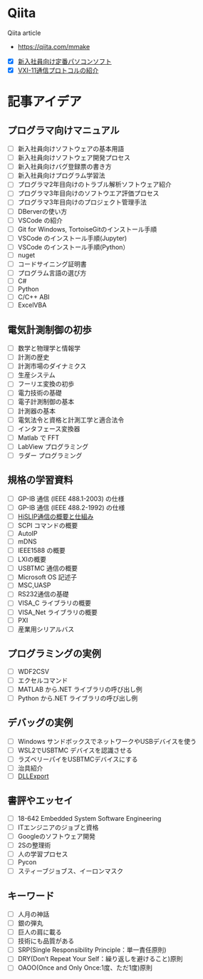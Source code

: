 # Qiita
Qiita article
- https://qiita.com/mmake
- [x] [新入社員向け定番パソコンソフト](https://qiita.com/mmake/items/0b786105aa389176bfc6)
- [x] [VXI-11通信プロトコルの紹介](https://qiita.com/mmake/items/ee837fd1b8f43e464856)

# 記事アイデア
## プログラマ向けマニュアル
- [ ] 新入社員向けソフトウェアの基本用語
- [ ] 新入社員向けソフトウェア開発プロセス
- [ ] 新入社員向けバグ登録票の書き方
- [ ] 新入社員向けプログラム学習法
- [ ] プログラマ2年目向けのトラブル解析ソフトウェア紹介
- [ ] プログラマ3年目向けのソフトウエア評価プロセス
- [ ] プログラマ3年目向けのプロジェクト管理手法
- [ ] DBerverの使い方
- [ ] VSCode の紹介
- [ ] Git for Windows, TortoiseGitのインストール手順
- [ ] VSCode のインストール手順(Jupyter)
- [ ] VSCode のインストール手順(Python）
- [ ] nuget
- [ ] コードサイニング証明書
- [ ] プログラム言語の選び方
- [ ] C#
- [ ] Python
- [ ] C/C++ ABI
- [ ] ExcelVBA
## 電気計測制御の初歩
- [ ] 数学と物理学と情報学
- [ ] 計測の歴史
- [ ] 計測市場のダイナミクス
- [ ] 生産システム
- [ ] フーリエ変換の初歩
- [ ] 電力技術の基礎
- [ ] 電子計測制御の基本
- [ ] 計測器の基本
- [ ] 電気法令と資格と計測工学と適合法令
- [ ] インタフェース変換器
- [ ] Matlab で FFT
- [ ] LabView プログラミング
- [ ] ラダー プログラミング
## 規格の学習資料
- [ ] GP-IB 通信 (IEEE 488.1-2003) の仕様
- [ ] GP-IB 通信 (IEEE 488.2-1992) の仕様
- [ ] [HiSLIP通信の概要と仕組み](./xxxxx001_HiSLIP通信の概要と仕組み/README.md)
- [ ] SCPI コマンドの概要
- [ ] AutoIP
- [ ] mDNS
- [ ] IEEE1588 の概要
- [ ] LXIの概要
- [ ] USBTMC 通信の概要
- [ ] Microsoft OS 記述子
- [ ] MSC,UASP
- [ ] RS232通信の基礎
- [ ] VISA_C ライブラリの概要
- [ ] VISA_Net ライブラリの概要
- [ ] PXI
- [ ] 産業用シリアルバス
## プログラミングの実例
- [ ] WDF2CSV
- [ ] エクセルコマンド
- [ ] MATLAB から.NET ライブラリの呼び出し例
- [ ] Python から.NET ライブラリの呼び出し例
## デバッグの実例
- [ ] Windows サンドボックスでネットワークやUSBデバイスを使う
- [ ] WSL2でUSBTMC デバイスを認識させる
- [ ] ラズベリーパイをUSBTMCデバイスにする
- [ ] 治具紹介
- [ ] [DLLExport](./xxxxxxxx_DLLExport/README.md)
## 書評やエッセイ
- [ ] 18-642 Embedded System Software Engineering
- [ ] ITエンジニアのジョブと資格
- [ ] Googleのソフトウェア開発
- [ ] 2Sの整理術
- [ ] 人の学習プロセス
- [ ] Pycon
- [ ] スティーブジョブス、イーロンマスク
## キーワード
- [ ] 人月の神話
- [ ] 銀の弾丸
- [ ] 巨人の肩に載る
- [ ] 技術にも品質がある
- [ ] SRP(Single Responsibility Principle：単一責任原則) 
- [ ] DRY(Don’t Repeat Your Self：繰り返しを避けること)原則
- [ ] OAOO(Once and Only Once:1度、ただ1度)原則
